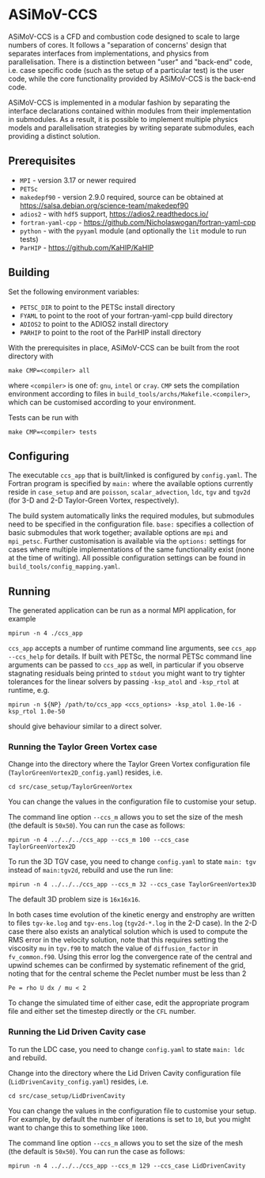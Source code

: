 # ASiMoV-CCS

ASiMoV-CCS is a CFD and combustion code designed to scale to large numbers of cores. It follows a "separation of concerns' design that separates interfaces from implementations, and physics from parallelisation. There is a distinction between "user" and "back-end" code, i.e. case specific code (such as the setup of a particular test) is the user code, while the core functionality provided by ASiMoV-CCS is the back-end code.

ASiMoV-CCS is implemented in a modular fashion by separating the interface declarations contained within modules from their implementation in submodules. As a result, it is possible to implement multiple physics models and parallelisation strategies by writing separate submodules, each providing a distinct solution.

## Prerequisites

- `MPI` - version 3.17 or newer required
- `PETSc`
- `makedepf90` - version 2.9.0 required, source can be obtained at https://salsa.debian.org/science-team/makedepf90
- `adios2` - with `hdf5` support, https://adios2.readthedocs.io/
- `fortran-yaml-cpp` - https://github.com/Nicholaswogan/fortran-yaml-cpp
- `python` - with the `pyyaml` module (and optionally the `lit` module to run tests)
- `ParHIP` - https://github.com/KaHIP/KaHIP



## Building

Set the following environment variables:

- `PETSC_DIR` to point to the PETSc install directory 
- `FYAML` to point to the root of your fortran-yaml-cpp build directory
- `ADIOS2` to point to the ADIOS2 install directory
- `PARHIP` to point to the root of the ParHIP install directory


With the prerequisites in place, ASiMoV-CCS can be built from the root directory with
```
make CMP=<compiler> all
```
where `<compiler>` is one of: `gnu`, `intel` or `cray`. `CMP` sets the compilation environment according to files in `build_tools/archs/Makefile.<compiler>`, which can be customised according to your environment. 

Tests can be run with
```
make CMP=<compiler> tests
```


## Configuring

The executable `ccs_app` that is built/linked is configured by `config.yaml`. The Fortran program is specified by `main:` where the available options currently reside in `case_setup` and are `poisson`, `scalar_advection`, `ldc`, `tgv` and `tgv2d` (for 3-D and 2-D Taylor-Green Vortex, respectively).

The build system automatically links the required modules, but submodules need to be specified in the configuration file. `base:` specifies a collection of basic submodules that work together; available options are `mpi` and `mpi_petsc`. Further customisation is available via the `options:` settings for cases where multiple implementations of the same functionality exist (none at the time of writing). 
All possible configuration settings can be found in `build_tools/config_mapping.yaml`. 


## Running
The generated application can be run as a normal MPI application, for example
```
mpirun -n 4 ./ccs_app
```

`ccs_app` accepts a number of runtime command line arguments, see `ccs_app --ccs_help` for details. 
If built with PETSc, the normal PETSc command line arguments can be passed to `ccs_app` as well, in particular if you observe stagnating residuals being printed to `stdout` you might want to try tighter tolerances for the linear solvers by passing `-ksp_atol` and `-ksp_rtol` at runtime, e.g.
```
mpirun -n ${NP} /path/to/ccs_app <ccs_options> -ksp_atol 1.0e-16 -ksp_rtol 1.0e-50
```
should give behaviour similar to a direct solver.

### Running the Taylor Green Vortex case
Change into the directory where the Taylor Green Vortex configuration file (`TaylorGreenVortex2D_config.yaml`) resides, i.e.
```
cd src/case_setup/TaylorGreenVortex
```
You can change the values in the configuration file to customise your setup. 

The command line option `--ccs_m` allows you to set the size of the mesh (the default is `50x50`). You can run the case as follows:
```
mpirun -n 4 ../../../ccs_app --ccs_m 100 --ccs_case TaylorGreenVortex2D
```

To run the 3D TGV case, you need to change `config.yaml` to state `main: tgv` instead of `main:tgv2d`, rebuild and use the run line:
```
mpirun -n 4 ../../../ccs_app --ccs_m 32 --ccs_case TaylorGreenVortex3D
```
The default 3D problem size is `16x16x16`.

In both cases time evolution of the kinetic energy and enstrophy are written to files `tgv-ke.log` and `tgv-ens.log` (`tgv2d-*.log` in the 2-D case).
In the 2-D case there also exists an analytical solution which is used to compute the RMS error in the velocity solution, note that this requires setting the viscosity `mu` in `tgv.f90` to match the value of `diffusion_factor` in `fv_common.f90`.
Using this error log the convergence rate of the central and upwind schemes can be confirmed by systematic refinement of the grid, noting that for the central scheme the Peclet number must be less than 2
```
Pe = rho U dx / mu < 2
```

To change the simulated time of either case, edit the appropriate program file and either set the timestep directly or the `CFL` number.

### Running the Lid Driven Cavity case

To run the LDC case, you need to change `config.yaml` to state `main: ldc` and rebuild.

Change into the directory where the Lid Driven Cavity configuration file (`LidDrivenCavity_config.yaml`) resides, i.e.
```
cd src/case_setup/LidDrivenCavity
```
You can change the values in the configuration file to customise your setup. For example, by default the number of iterations is set to `10`, but you might want to change this to something like `1000`. 

The command line option `--ccs_m` allows you to set the size of the mesh (the default is `50x50`). You can run the case as follows:
```
mpirun -n 4 ../../../ccs_app --ccs_m 129 --ccs_case LidDrivenCavity
```
